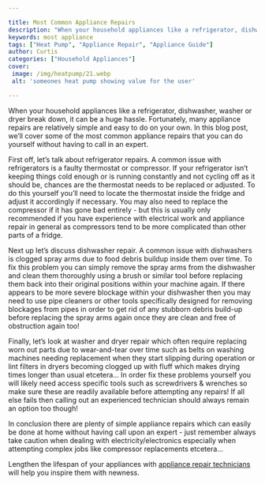 ```yaml
---

title: Most Common Appliance Repairs
description: "When your household appliances like a refrigerator, dishwasher, washer or dryer break down, it can be a huge hassle. Fortunately, ...learn more about it now"
keywords: most appliance
tags: ["Heat Pump", "Appliance Repair", "Appliance Guide"]
author: Curtis
categories: ["Household Appliances"]
cover: 
 image: /img/heatpump/21.webp
 alt: 'someones heat pump showing value for the user'

---
```


When your household appliances like a refrigerator, dishwasher, washer or dryer break down, it can be a huge hassle. Fortunately, many appliance repairs are relatively simple and easy to do on your own. In this blog post, we’ll cover some of the most common appliance repairs that you can do yourself without having to call in an expert.

First off, let’s talk about refrigerator repairs. A common issue with refrigerators is a faulty thermostat or compressor. If your refrigerator isn’t keeping things cold enough or is running constantly and not cycling off as it should be, chances are the thermostat needs to be replaced or adjusted. To do this yourself you’ll need to locate the thermostat inside the fridge and adjust it accordingly if necessary. You may also need to replace the compressor if it has gone bad entirely - but this is usually only recommended if you have experience with electrical work and appliance repair in general as compressors tend to be more complicated than other parts of a fridge.

Next up let’s discuss dishwasher repair. A common issue with dishwashers is clogged spray arms due to food debris buildup inside them over time. To fix this problem you can simply remove the spray arms from the dishwasher and clean them thoroughly using a brush or similar tool before replacing them back into their original positions within your machine again. If there appears to be more severe blockage within your dishwasher then you may need to use pipe cleaners or other tools specifically designed for removing blockages from pipes in order to get rid of any stubborn debris build-up before replacing the spray arms again once they are clean and free of obstruction again too!

Finally, let’s look at washer and dryer repair which often require replacing worn out parts due to wear-and-tear over time such as belts on washing machines needing replacement when they start slipping during operation or lint filters in dryers becoming clogged up with fluff which makes drying times longer than usual etcetera... In order fix these problems yourself you will likely need access specific tools such as screwdrivers & wrenches so make sure these are readily available before attempting any repairs! If all else fails then calling out an experienced technician should always remain an option too though! 

In conclusion there are plenty of simple appliance repairs which can easily be done at home without having call upon an expert - just remember always take caution when dealing with electricity/electronics especially when attempting complex jobs like compressor replacements etcetera...

Lengthen the lifespan of your appliances with <a href="/pages/appliance-repair-technicians/">appliance repair technicians</a> will help you inspire them with newness.